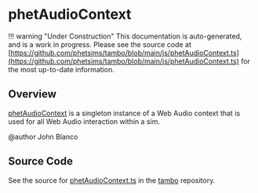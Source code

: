 # phetAudioContext

!!! warning "Under Construction"
    This documentation is auto-generated, and is a work in progress. Please see the source code at
    [https://github.com/phetsims/tambo/blob/main/js/phetAudioContext.ts](https://github.com/phetsims/tambo/blob/main/js/phetAudioContext.ts) for the most up-to-date information.

## Overview

[phetAudioContext](../tambo/phetAudioContext.md) is a singleton instance of a Web Audio context that is used for all Web Audio interaction within
a sim.

@author John Blanco



## Source Code

See the source for [phetAudioContext.ts](https://github.com/phetsims/tambo/blob/main/js/phetAudioContext.ts) in the [tambo](https://github.com/phetsims/tambo) repository.
